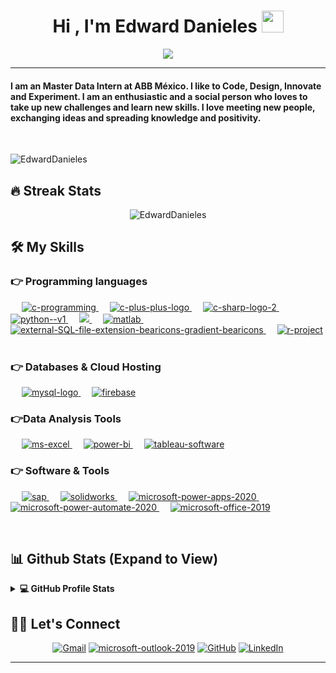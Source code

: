 <h1 align="center">Hi , I'm Edward Danieles <img src="https://media.giphy.com/media/hvRJCLFzcasrR4ia7z/giphy.gif" width="35"></h1>
<p align="center">
  <a href="https://github.com/DenverCoder1/readme-typing-svg"><img src="https://readme-typing-svg.herokuapp.com?lines=Mechatronics+Engineer;Performance+Management;Data+Analyst;Continous%20Improvement&center=true&width=500&height=50"></a>
</p>
<hr/>
<h4 align="left">I am an Master Data Intern at ABB México. I like to Code, Design, Innovate and Experiment. I am an enthusiastic and a social person who loves to take up new challenges and learn new skills. I love meeting new people, exchanging ideas and spreading knowledge and positivity.</h4>
<br>
<p align="left"> <img src="https://komarev.com/ghpvc/?username=EdwardDanieles&label=Profile%20views&color=0e75b6&style=plastic" alt="EdwardDanieles" /> </p>

## 🔥 Streak Stats
<p align="center"><img src="https://github-readme-streak-stats.herokuapp.com/?user=EdwardDanieles&theme=algolia" alt="EdwardDanieles"  /></p>


## 🛠️ My Skills

### 👉 Programming languages

<p align="left"> 
  &emsp; 
  <a href="https://www.cprogramming.com/" target="_blank"> 
    <img  src="https://img.icons8.com/color/48/c-programming.png" alt="c-programming"/>
  </a> 
  &emsp;
  <a href="https://www.w3schools.com/cpp/" target="_blank"> 
    <img  src="https://img.icons8.com/fluency/48/c-plus-plus-logo.png" alt="c-plus-plus-logo"/>
  </a> 
  &emsp;
  <a href="https://iconos8.es/icons/set/c-" target="_blank">
    <img  src="https://img.icons8.com/color/48/c-sharp-logo-2.png" alt="c-sharp-logo-2"/>
  </a>
  &emsp;
   <a href="https://iconos8.es/icons/set/python" target="_blank">
    <img  src="https://img.icons8.com/color/48/python--v1.png" alt="python--v1"/>
  </a>
  &emsp;
  <a href="https://iconos8.es/icons/set/vba" target="_blank">
    <img  src="https://img.icons8.com/color/48/visual-studio-code-2019.png"/>
  </a>
  &emsp;
   <a href="https://iconos8.es/icons/set/matlab" target="_blank">
    <img  src="https://img.icons8.com/fluency/48/matlab.png" alt="matlab"/>
  </a>
  &emsp;
   <a href="https://iconos8.es/icons/set/sql" target="_blank">
    <img src="https://img.icons8.com/external-bearicons-gradient-bearicons/64/external-SQL-file-extension-bearicons-gradient-bearicons.png" alt="external-SQL-file-extension-bearicons-gradient-bearicons"/>
  </a>
  &emsp;
   <a href="https://iconos8.es/icons/set/r-lenguaje" target="_blank">
    <img  src="https://img.icons8.com/fluency/48/r-project.png" alt="r-project"/>
  </a>
  &emsp;
</p>


### 👉 Databases & Cloud Hosting
<p align="left">
  &emsp;
    <a href="https://iconos8.es/icons/set/mysql"><img src="https://img.icons8.com/fluency/48/mysql-logo.png" alt="mysql-logo"/>
    </a>
  &emsp;
    <a href="https://iconos8.es/icons/set/firebase"><img src="https://img.icons8.com/color/48/firebase.png" alt="firebase"/>
    </a>
 
 </p>
  
### 👉Data Analysis Tools
<p align="left">
  &emsp;
   <a href="https://iconos8.es/icons/set/excel" target="_blank"> 
    <img src="https://img.icons8.com/color/48/ms-excel.png" alt="ms-excel"/>
  </a> 
 &emsp;
   <a href="https://iconos8.es/icons/set/power-bi" target="_blank"> 
    <img src="https://img.icons8.com/color/48/power-bi.png" alt="power-bi"/>
  </a> 
 &emsp;
   <a href="https://iconos8.es/icons/set/tableau" target="_blank"> 
    <img src="https://img.icons8.com/ios/50/tableau-software.png" alt="tableau-software"/>
  </a> 

 
 </p>

 ### 👉 Software & Tools
 
<p>
  &emsp;
   <a href="https://iconos8.es/icons/set/sap-mm" target="_blank"> 
    <img src="https://img.icons8.com/color/48/sap.png" alt="sap"/>
  </a> 
  &emsp;
    <a href="https://iconos8.es/icons/set/solidworks" target="_blank"> 
    <img src="https://img.icons8.com/color/48/solidworks.png" alt="solidworks"/>
  </a> 
  &emsp;
    <a href="https://iconos8.es/icons/set/power-app" target="_blank"> 
    <img src="https://img.icons8.com/fluency/48/microsoft-power-apps-2020.png" alt="microsoft-power-apps-2020"/>
  </a> 
  &emsp;
    <a href="https://iconos8.es/icons/set/power-app" target="_blank"> 
    <img src="https://img.icons8.com/fluency/48/microsoft-power-automate-2020.png" alt="microsoft-power-automate-2020"/>
  </a> 
    &emsp;
    <a href="https://iconos8.es/icons/set/microsoft-office" target="_blank"> 
    <img src="https://img.icons8.com/fluency/48/microsoft-office-2019.png" alt="microsoft-office-2019"/>
  </a> 
</p>

<br/>

## 📊 Github Stats (Expand to View) 


<details> 
  <summary><b>💻 GitHub Profile Stats</b></summary>
  <br/>
  <p align="center">
    <a href="https://github.com/anuraghazra/github-readme-stats"><img alt="Edward's Github Stats" src="https://github-readme-stats.vercel.app/api?username=EdwardDanieles&show_icons=true&count_private=true&theme=algolia" height="192px"/></a>
<br/>
  &nbsp;
	  <img src="https://github-readme-stats.vercel.app/api/top-langs?username=EdwardDanieles&show_icons=true&locale=en&layout=compact&theme=algolia" alt="EdwardDanieles" height="192px"/>
  <br/>
  <b>Note:</b> Top languages is only a metric of the languages my public code consists of and doesn't reflect experience or skill level.
  </p>
</details>



## 🙋‍♀️ Let's Connect
<p align="center">
	<a href="mailto:edbarkr@gmail.com"><img src="https://img.icons8.com/bubbles/50/000000/gmail.png" alt="Gmail"/></a>
	<a href="mailto:edwdaniels@hotmail.com"> <img src="https://img.icons8.com/bubbles/50/microsoft-outlook-2019.png" alt="microsoft-outlook-2019"/></a>	
  <a href="https://github.com/EdwardDanieles"><img src="https://img.icons8.com/bubbles/50/000000/github.png" alt="GitHub"/></a>
	<a href="https://www.linkedin.com/in/edward-danieles-vite-85134120b/"><img src="https://img.icons8.com/bubbles/50/000000/linkedin.png" alt="LinkedIn"/></a>
	
</p>

<hr/>
